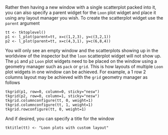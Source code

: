 <script>
window.onload = function() {
    document.getElementById("learn_widgets").className += " selected";
    setLearnUrl("layout");
}
</script>


Rather then having a new window with a single scatterplot packed into
it, you can also specify a parent widget for the `Loon` plot widget
and place it using any layout manager you wish. To create the
scatterplot widget use the `parent` argument

~~~
tt <- tktoplevel()
p1 <- l_plot(parent=tt, x=c(1,2,3), y=c(3,2,1))
p2 <- l_plot(parent=tt, x=c(4,3,1), y=c(6,8,4))
~~~

You will only see an empty window and the scatterplots showing up in
the worldview of the inspector but the `loon` scatterplot widget will
not show up.  The `p1` and `p2` `Loon` plot widgets need to be placed
on the window using a geometry manager such as `pack` or `grid`. This
is how layouts of multiple `Loon` plot widgets in one window can be
achieved. For example, a 1 row 2 columns layout may be achieved with
the `grid` geometry manager as follows

~~~
tkgrid(p1, row=0, column=0, sticky="nesw")
tkgrid(p2, row=0, column=1, sticky="nesw")
tkgrid.columnconfigure(tt, 0, weight=1)
tkgrid.columnconfigure(tt, 1, weight=1)
tkgrid.rowconfigure(tt, 0, weight=1)
~~~

And if desired, you can specify a title for the window

~~~
tktitle(tt) <- "Loon plots with custom layout"
~~~
